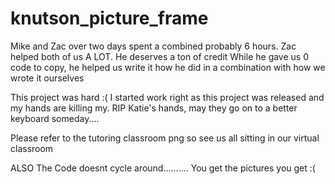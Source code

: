 # knutson_picture_frame

Mike and Zac over two days spent a combined probably 6 hours. Zac helped both of us A LOT. He deserves a ton of credit
While he gave us 0 code to copy, he helped us write it how he did in a combination with how we wrote it ourselves 

This project was hard :( 
I started work right as this project was released and my hands are killing my.
RIP Katie's hands, may they go on to a better keyboard someday....

Please refer to the tutoring classroom png so see us all sitting in our virtual classroom

ALSO
The Code doesnt cycle around..........
You get the pictures you get :(